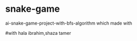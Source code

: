 # snake-game
 ai-snake-game-project-with-bfs-algorithm  which made with 


#with hala ibrahim,shaza tamer  
